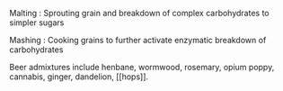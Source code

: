 
Malting
: Sprouting grain and breakdown of complex carbohydrates to simpler sugars

Mashing
: Cooking grains to further activate enzymatic breakdown of carbohydrates


Beer admixtures include henbane, wormwood, rosemary, opium poppy, cannabis, ginger, dandelion, [[hops]].